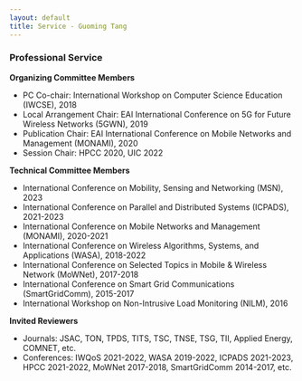```yaml
---
layout: default
title: Service - Guoming Tang
---
```


### Professional Service

**Organizing Committee Members**

- PC Co-chair: International Workshop on Computer Science Education (IWCSE), 2018
- Local Arrangement Chair: EAI International Conference on 5G for Future Wireless Networks (5GWN), 2019
- Publication Chair: EAI International Conference on Mobile Networks and Management (MONAMI), 2020
- Session Chair: HPCC 2020, UIC 2022

**Technical Committee Members**

- International Conference on Mobility, Sensing and Networking (MSN), 2023
- International Conference on Parallel and Distributed Systems (ICPADS), 2021-2023
- International Conference on Mobile Networks and Management (MONAMI), 2020-2021
- International Conference on Wireless Algorithms, Systems, and Applications (WASA), 2018-2022
- International Conference on Selected Topics in Mobile & Wireless Network (MoWNet), 2017-2018
- International Conference on Smart Grid Communications (SmartGridComm), 2015-2017
- International Workshop on Non-Intrusive Load Monitoring (NILM), 2016

**Invited Reviewers**

- Journals: JSAC, TON, TPDS, TITS, TSC, TNSE, TSG, TII, Applied Energy, COMNET, etc.
- Conferences: IWQoS 2021-2022, WASA 2019-2022, ICPADS 2021-2023, HPCC 2021-2022, MoWNet 2017-2018, SmartGridComm 2014-2017, etc.